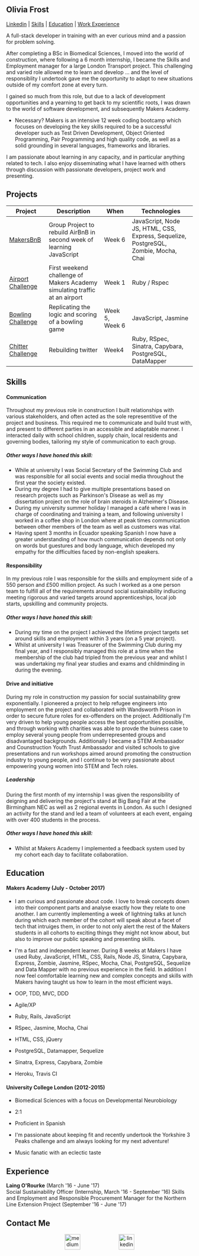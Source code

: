 ## Olivia Frost

[Linkedin](https://www.linkedin.com/in/olivia-frost-7ab338a3/) | [Skills](https://github.com/ofrost617/CV#skills) | [Education](https://github.com/ofrost617/CV#education) | [Work Experience](https://github.com/ofrost617/CV#work-experience)

A full-stack developer in training with an ever curious mind and a passion for problem solving.

After completing a BSc in Biomedical Sciences, I moved into the world of construction, where following a 6 month internship, I became the Skills and Employment manager for a large London Transport project. This challenging and varied role allowed me to learn and develop ... and the level of responsiblity I undertook gave me the opportunity to adapt to new situations outside of my comfort zone at every turn.

I gained so much from this role, but due to a lack of development opportunities and a yearning to get back to my scientific roots, I was drawn to the world of software development, and subsequently Makers Academy. 

* Necessary? Makers is an intensive 12 week coding bootcamp which focuses on developing the key skills required to be a successful developer such as Test Driven Development, Object Oriented Programming, Pair Programming and high quality code, as well as a solid grounding in several languages, frameworks and libraries.

I am passionate about learning in any capacity, and in particular anything related to tech. I also enjoy disseminating what I have learned with others through discussion with passionate developers, project work and presenting.




## Projects

Project | Description | When | Technologies | 
------- | ----------- | ---- | ------------ | 
[MakersBnB](https://github.com/elizabethcsw/Makersbnb2) | Group Project to rebuild AirBnB in second week of learning JavaScript | Week 6 | JavaScript, Node JS, HTML, CSS, Express, Sequelize, PostgreSQL, Zombie, Mocha, Chai |
[Airport Challenge](https://github.com/ofrost617/airport_challenge) | First weekend challenge of Makers Academy simulating traffic at an airport | Week 1 | Ruby / Rspec |
[Bowling Challenge](https://github.com/ofrost617/bowling-challenge) | Replicating the logic and scoring of a bowling game | Week 5, Week 6 | JavaScript, Jasmine |
[Chitter Challenge](https://github.com/ofrost617/takeaway-challenge) | Rebuilding twitter | Week4 | Ruby, RSpec, Sinatra, Capybara, PostgreSQL, DataMapper | 

## Skills

#### Communication

Throughout my previous role in construction I built relationships with various stakeholders, and often acted as the sole representitive of the project and business. This required me to communicate and build trust with, and present to different parties in an accessible and adaptable manner. I interacted daily with school children, supply chain, local residents and governing bodies, tailoring my style of communication to each group.

##### Other ways I have honed this skill:
- While at university I was Social Secretary of the Swimming Club and was responsible for all social events and social media throughout the first year the society existed.
- During my degree I had to give multiple presentations based on research projects such as Parkinson's Disease as well as my dissertation project on the role of brain steroids in Alzheimer's Disease.
- During my university summer holiday I managed a café where I was in charge of coordinating and training a team, and following university I worked in a coffee shop in London where at peak times communication between other members of the team as well as customers was vital.
- Having spent 3 months in Ecuador speaking Spanish I now have a greater understanding of how much communication depends not only on words but guestures and body language, which developed my empathy for the difficulties faced by non-english speakers.

#### Responsibility

In my previous role I was responsible for the skills and employment side of a 550 person and £500 million project. As such I worked as a one person team to fulfill all of the requirements around social sustainability indlucing meeting rigorous and varied targets around apprenticeships, local job starts, upskilling and community projects. 

##### Other ways I have honed this skill:
- During my time on the project I achieved the lifetime project targets set around skills and employment within 3 years (on a 5 year project).
- Whilst at university I was Treasurer of the Swimming Club during my final year, and I responsibly managed this role at a time when the membership of the club had tripled from the previous year and whilst I was undertaking my final year studies and exams and childminding in during the evening.

#### Drive and initiative

During my role in construction my passion for social sustainability grew exponentially. I pioneered a project to help refugee engineers into employment on the project and collaborated with Wandsworth Prison in order to secure future roles for ex-offenders on the project. Additionally I'm very driven to help young people access the best opportunities possible, and through working with charities was able to provde the buiness case to employ several young people from underrepresented groups and disadvantaged backgrounds.
Additionally I became a STEM Ambassador and Counstruction Youth Trust Ambassador and visited schools to give presentations and run workshops aimed around promoting the construction industry to young people, and I continue to be very passionate about empowering young women into STEM and Tech roles.


##### Leadership
During the first month of my internship I was given the responsibility of deigning and delivering the project's stand at Big Bang Fair at the Birmingham NEC as well as 2 regional events in London. As such I designed an activity for the stand and led a team of volunteers at each event, engaing with over 400 students in the process.

##### Other ways I have honed this skill:
- Whilst at Makers Academy I implemented a feedback system used by my cohort each day to facilitate collaboratiion.


## Education

#### Makers Academy (July - October 2017)

- I am curious and passionate about code. I love to break concepts down into their component parts and analyse exactly how they relate to one another. 
  I am currently implementing a week of lightning talks at lunch during which each member of the cohort will speak about a facet of tech that intruiges them, in order to not only alert the rest of the Makers students in all cohorts to exciting things they might not know about, but also to improve our public speaking and presenting skills.
- I'm a fast and independent learner. During 8 weeks at Makers I have used Ruby, JavaScript, HTML, CSS, Rails, Node JS, Sinatra, Capybara, Express, Zombie, Jasmine, RSpec, Mocha, Chai, PostgreSQL, Sequelize and Data Mapper with no previous experience in the field. In addition I now feel comfortable learning new and complex concepts and skills with Makers having taught us how to learn in the most efficient ways.


- OOP, TDD, MVC, DDD
- Agile/XP
- Ruby, Rails, JavaScript
- RSpec, Jasmine, Mocha, Chai
- HTML, CSS, jQuery
- PostgreSQL, Datamapper, Sequelize
- Sinatra, Express, Capybara, Zombie
- Heroku, Travis CI

#### University College London (2012-2015)

- Biomedical Sciences with a focus on Developmental Neurobiology
- 2:1


- Proficient in Spanish
- I'm passionate about keeping fit and recently undertook the Yorkshire 3 Peaks challenge and am always looking for my next adventure!
- Music fanatic with an eclectic taste


## Experience

**Laing O'Rourke** (March '16 - June '17)    
Social Sustainability Officer (Internship, March '16 - September '16) 
Skills and Employment and Responsible Procurement Manager for the Northern Line Extension Project (September '16 - June '17)

## Contact Me
<p align="center">

<a href="mailto:olivia.frost617@gmail.com">
<img src="https://cdn2.iconfinder.com/data/icons/social-icons-circular-color/512/gmail-128.png" alt="medium" hspace="50" height="42" width="42"></a>


<a href="https://www.linkedin.com/in/olivia-frost-7ab338a3/">
<img src="https://www.iconfinder.com/data/icons/free-social-icons/67/linkedin_circle_color-512.png" alt="linkedin" hspace="50" height="42" width="42"></a>

</p>